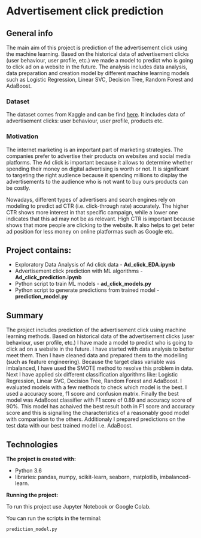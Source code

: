 # Advertisement click prediction

## General info
The main aim of this project is prediction of the advertisement click using the machine learning.  Based on the historical data of advertisement clicks (user behaviour, user profile, etc.) we made a model to predict who is going to click ad on a website in the future. The analysis includes data analysis, data preparation and creation model by different machine learning models such as Logistic Regression, Linear SVC, Decision Tree, Random Forest and AdaBoost.

### Dataset
The dataset comes from Kaggle and can be find [here](https://www.kaggle.com/datasets/arashnic/ctr-in-advertisement). It includes data of advertisement clicks: user behaviour, user profile, products etc.

### Motivation
The internet marketing is an important part of marketing strategies. The companies prefer to advertise their products on websites and social media platforms. The Ad click is important because it allows to determine whether spending their money on digital advertising is worth or not.  It is significant to targeting the right audience because it spending millions to display the advertisements to the audience who is not want to buy ours products can be costly. 

Nowadays, different types of advertisers and search engines rely on modeling to predict ad CTR (i.e. click-through rate) accurately.
The higher CTR shows more interest in that specific campaign, while a lower one indicates that this ad may not be as relevant. High CTR is important because shows that more people are clicking to the website. It also helps to get beter ad position for less money on online platformas such as Google etc.

## Project contains:
- Exploratory Data Analysis of Ad click data - **Ad_click_EDA.ipynb**
- Advertisement click prediction with ML algorithms - **Ad_click_prediction.ipynb**
- Python script to train ML models - **ad_click_models.py**
- Python script to generate predictions from trained model - **prediction_model.py**

## Summary
The project includes prediction of the advertisement click using machine learning methods. Based on historical data of the advertisement clicks (user behaviour, user profile, etc.) I have made a model to predict who is going to click ad on a website in the future. I have started with data analysis to better meet them. Then I have cleaned data and prepared them to the modelling (such as feature engineering). Because the target class variable was imbalanced, I have used the SMOTE method to resolve this problem in data. Next I have applied six different classification algorithms like: Logistic Regression, Linear SVC, Decision Tree, Random Forest and AdaBoost. I evaluated models with a few methods to check which model is the best. I used a accuracy score, f1 score and confusion matrix. Finally the best model was AdaBoost classifier with F1 score of 0.89 and accuracy score of 90%. This model has achaived the best result both in F1 score and accuracy score and this is signalling the characteristics of a reasonably good model with comparision to the others. Additionaly I prepared predictions on the test data with our best trained model i.e. AdaBoost.

## Technologies

**The project is created with:**

- Python 3.6
- libraries: pandas, numpy, scikit-learn, seaborn, matplotlib, imbalanced-learn.

**Running the project:**

To run this project use Jupyter Notebook or Google Colab.

You can run the scripts in the terminal:

    prediction_model.py
     

